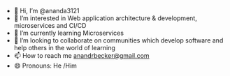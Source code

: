 - 👋 Hi, I’m @ananda3121
- 👀 I’m interested in Web application architecture & development, microservices and CI/CD
- 🌱 I’m currently learning Microservices
- 💞️ I’m looking to collaborate on communities which develop software and help others in the world of learning
- 📫 How to reach me anandrbecker@gmail.com
- 😄 Pronouns: He /Him

<!---
ananda3121/ananda3121 is a ✨ special ✨ repository because its `README.md` (this file) appears on your GitHub profile.
You can click the Preview link to take a look at your changes.
--->
